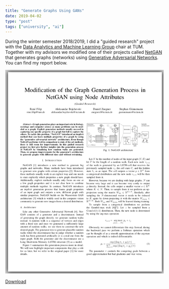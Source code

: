 ```yaml
---
title: "Generate Graphs Using GANs"
date: 2019-04-02
type: "post"
tags: ["university", "ai"]
---
```


During the winter semester 2018/2019, I did a "guided research" project with the [Data Analytics and Machine Learning Group](https://www.in.tum.de/en/daml/home/) chair at TUM. Together with my advisors we modified one of their projects called [NetGAN](https://arxiv.org/pdf/1803.00816.pdf) that generates graphs (networks) using [Generative Adversarial Networks](https://de.wikipedia.org/wiki/Generative_Adversarial_Networks). You can find my report below.

[![alt text](/posts/generate-graphs-using-gans/report_cover.png)](/posts/generate-graphs-using-gans/report.pdf)

[Download](/posts/generate-graphs-using-gans/report.pdf)
